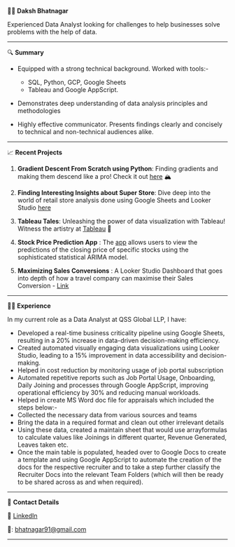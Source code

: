 👨‍💼 **Daksh Bhatnagar**

Experienced Data Analyst looking for challenges to help businesses solve problems with the help of data.

---

 🔍 **Summary**

- Equipped with a strong technical background. Worked with tools:-
  - SQL, Python, GCP, Google Sheets
  - Tableau and Google AppScript.

- Demonstrates deep understanding of data analysis principles and methodologies
- Highly effective communicator. Presents findings clearly and concisely to technical and non-technical audiences alike.
---

 📈 **Recent Projects**

1. **Gradient Descent From Scratch using Python**: Finding gradients and making them descend like a pro! Check it out [here](https://bit.ly/3fwd7JD) 🏔️
   
2. **Finding Interesting Insights about Super Store**: Dive deep into the world of retail store analysis done using Google Sheets and Looker Studio [here](https://docs.google.com/spreadsheets/d/14h0UCZOhi1nQx7oT7DY8SYmqp3S0Y5UssEjkGAuVgXo/edit#gid=312503756) 
   
3. **Tableau Tales**: Unleashing the power of data visualization with Tableau! Witness the artistry at [Tableau](https://public.tableau.com/app/profile/daksh.bhatnagar) 🎨
   
4. **Stock Price Prediction App** : The [app](https://stockpredictions.streamlit.app/) allows users to view the predictions of the closing price of specific stocks using the sophisticated statistical ARIMA model.

5. **Maximizing Sales Conversions** : A Looker Studio Dashboard that goes into depth of how a travel company can maximise their Sales Conversion - [Link](https://lookerstudio.google.com/reporting/cc4ee68d-2634-4110-8652-811626ea9b05/page/p_4qnx3lohhd)

---

👨‍💻 **Experience**

In my current role as a Data Analyst at QSS Global LLP, I have:

- Developed a real-time business criticality pipeline using Google Sheets, resulting in a 20% increase in data-driven decision-making efficiency.
- Created automated visually engaging data visualizations using Looker Studio, leading to a 15% improvement in data accessibility and decision-making.
- Helped in cost reduction by monitoring usage of job portal subscription
- Automated repetitive reports such as Job Portal Usage, Onboarding, Daily Joining and processes through Google AppScript, improving operational efficiency by 30% and reducing manual workloads.
 - Helped in create MS Word doc file for appraisals which included the steps below:-
 -  Collected the necessary data from various sources and teams
 -  Bring the data in a required format and clean out other irrelevant details
 -  Using these data, created a maintain sheet that would use arrayformulas to calculate values like Joinings in different quarter, Revenue Generated, Leaves taken etc.
 -  Once the main table is populated, headed over to Google Docs to create a template and using Google AppScript to automate the creation of the docs for the respective recruiter and to take a step further classify the Recruiter Docs into the relevant Team Folders (which will then be ready to be shared across as and when required).
---

📧 **Contact Details**

🔗 [LinkedIn](https://www.linkedin.com/in/dakshb/)

📧: bhatnagar91@gmail.com

---
